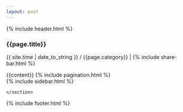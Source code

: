 ```yaml
---
layout: post
---
```

{% include header.html %}
<div class="container">
	<section class="half-width">
			<article>
			<h1 class="page-title">{{page.title}}</h1>
				<p class="meta">
					<span>
						<i class="fa fa-calendar">
				</i>  {{ site.time | date_to_string  }} / <i class="fa fa-flag"></i>{{page.category}} | {% include share-bar.html %}
					</span>
				</p>
				{{content}}
				{% include pagination.html %}
			</article>
			{% include sidebar.html %}

	</section>

</div>

{% include footer.html %}